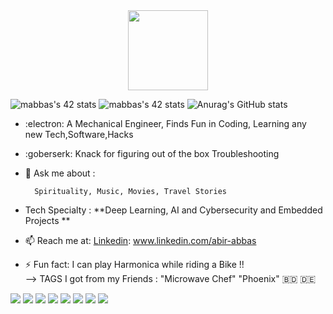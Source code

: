 <div align="center">
  <img src="https://42wolfsburg.de/wp-content/uploads/2022/01/42logo_site-5.svg" height="128px"  >
</div>

   ![mabbas's 42 stats](https://badge42.vercel.app/api/v2/cl33nxvl8001109l2p31ppqso/stats?cursusId=9&coalitionId=piscine)
   ![mabbas's 42 stats](https://badge42.vercel.app/api/v2/cl33nxvl8001109l2p31ppqso/stats?cursusId=21&coalitionId=151) 
 ![Anurag's GitHub stats](https://github-readme-stats.vercel.app/api?username=mdabir1203&show_icons=true&theme=radical)                                                                                                                                                                                                 
 
- :electron: A Mechanical Engineer, Finds Fun in Coding, Learning any new Tech,Software,Hacks 
- :goberserk: Knack for figuring out of the box Troubleshooting 
- 💬 Ask me about : 
        
        Spirituality, Music, Movies, Travel Stories
   
- Tech Specialty : **Deep Learning, AI and Cybersecurity and Embedded Projects **
- 📫 Reach me at: [Linkedin](https://img.shields.io/badge/LinkedIn-0077B5?style=for-the-badge&logo=linkedin&logoColor=white): www.linkedin.com/abir-abbas
- ⚡ Fun fact: I can play Harmonica while riding a Bike !!  
--> TAGS I got from my Friends : "Microwave Chef" "Phoenix"
 :bangladesh: 🇩🇪
 
 
 <img src= "https://img.shields.io/badge/PyTorch-EE4C2C?style=for-the-badge&logo=pytorch&logoColor=white" />
 <img src= "https://img.shields.io/badge/TensorFlow-FF6F00?style=for-the-badge&logo=tensorflow&logoColor=white" />
 <img src= "https://img.shields.io/badge/TensorFlow-FF6F00?style=for-the-badge&logo=tensorflow&logoColor=white" />
 <img src= "https://img.shields.io/badge/MongoDB-4EA94B?style=for-the-badge&logo=mongodb&logoColor=white" />
 <img src= "https://img.shields.io/badge/Docker-2CA5E0?style=for-the-badge&logo=docker&logoColor=white" />
 <img src= "https://img.shields.io/badge/VSCode-0078D4?style=for-the-badge&logo=visual%20studio%20code&logoColor=white" />
 <img src= "https://img.shields.io/badge/Colab-F9AB00?style=for-the-badge&logo=googlecolab&color=525252" />
 <img src= "https://img.shields.io/badge/C-00599C?style=for-the-badge&logo=c&logoColor=white" />
 


 
